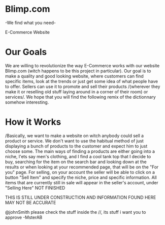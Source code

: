 # Blimp.com
-We find what you need-

E-Commerce Website


# Our Goals
We are willing to revolutionize the way E-Commerce works with our website Blimp.com (witch happens to be this project in particular). Our goal is to make a quality and good looking website, where customers can find specific items, look at the trends or just get some idea of what people have to offer. Sellers can use it to promote and sell their products /(wherever they make it or reselling old stuff laying around in a corner of their room) or services/. We hope that you will find the following remix of the dictionnary somehow interesting.

# How it Works
/Basically, we want to make a website on witch anybody could sell a product or service. We don't want to use the habitual method of just displaying a bunch of products to the customer and expect him to just choose some. The main ways of finding a products are either going into a niche, l'ets say men's clothing, and I find a cool tank top that I decide to buy, searching for the item on the search bar and looking down at the results or when looking at your recommended page, that will be on the "For you" page. For selling, on your account the seller will be able to click on a button "Sell Item" and specify the niche, price and specific information. All items that are currently still in sale will appear in the seller's account, under "Selling Here" NOT FINISHED

THIS IS STILL UNDER CONSTRUCTION AND INFORMATION FOUND HERE MAY NOT BE ACCURATE

@johnSmith please check the stuff inside the //, its stuff i want you to approve
-MsterAB
